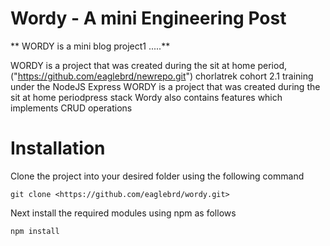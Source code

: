 # Wordy - A mini Engineering Post

** WORDY is a mini blog project1 .....**

WORDY is a project that was created during the sit at home period, ("https://github.com/eaglebrd/newrepo.git") chorlatrek cohort 2.1 training under the NodeJS Express WORDY is a project that was created during the sit at home periodpress stack
Wordy also contains features which implements CRUD operations

# Installation
Clone the project into your desired folder using the following command

```
git clone <https://github.com/eaglebrd/wordy.git>
```
Next install the required modules using npm as follows
```
npm install
```

<!-- r24ngufri2ivk92 -->

<!-- …or create a new repository on the command line

echo "# wordy" >> README.md
git init
git add README.md
git commit -m "first commit"
git branch -M main
git remote add origin https://github.com/eaglebrd/wordy.git
git push -u origin main -->
